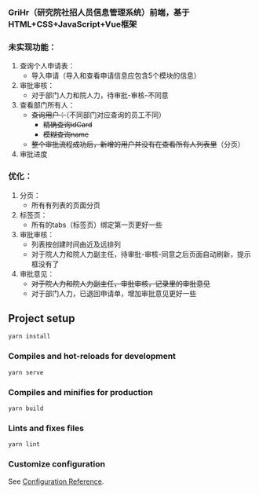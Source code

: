 ### GriHr（研究院社招人员信息管理系统）前端，基于HTML+CSS+JavaScript+Vue框架
### 未实现功能：
1. 查询个人申请表：
   - 导入申请（导入和查看申请信息应包含5个模块的信息）
2. 审批审核：
   - 对于部门人力和院人力，待审批-审核-不同意
3. 查看部门所有人：
   - ~~查询用户：~~（不同部门对应查询的员工不同）
     - ~~精确查询idCard~~
     - ~~模糊查询name~~
   - ~~整个审批流程成功后，新增的用户并没有在查看所有人列表里~~（分页）
4. 审批进度
### 优化：
1. 分页：
   - 所有有列表的页面分页
2. 标签页：
   - 所有的tabs（标签页）绑定第一页更好一些
3. 审批审核：
   - 列表按创建时间由近及远排列
   - 对于院人力和院人力副主任，待审批-审核-同意之后页面自动刷新，提示框没有了
4. 审批意见：
   - ~~对于院人力和院人力副主任，审批审核，记录里的审批意见~~
   - 对于部门人力，已退回申请单，增加审批意见更好一些

## Project setup
```
yarn install
```

### Compiles and hot-reloads for development
```
yarn serve
```

### Compiles and minifies for production
```
yarn build
```

### Lints and fixes files
```
yarn lint
```

### Customize configuration
See [Configuration Reference](https://cli.vuejs.org/config/).